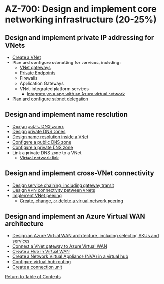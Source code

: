 # AZ-700: Design and implement core networking infrastructure (20-25%)

## Design and implement private IP addressing for VNets
- [Create a VNet](https://docs.microsoft.com/en-us/azure/virtual-network/quick-create-portal)
- Plan and configure subnetting for services, including:
    - [VNet gateways](https://docs.microsoft.com/en-us/azure/vpn-gateway/vpn-gateway-about-vpngateways)
    - [Private Endpoints](https://docs.microsoft.com/en-us/azure/private-link/private-endpoint-overview)
    - Firewalls
    - Application Gateways
    - VNet-integrated platform services
        - [Integrate your app with an Azure virtual network](https://docs.microsoft.com/en-us/azure/app-service/overview-vnet-integration)
- [Plan and configure subnet delegation](https://docs.microsoft.com/en-us/azure/virtual-network/manage-subnet-delegation)

## Design and implement name resolution
- [Design public DNS zones](https://docs.microsoft.com/en-us/azure/dns/dns-getstarted-portal)
- [Design private DNS zones](https://docs.microsoft.com/en-us/azure/dns/private-dns-getstarted-portal)
- [Design name resolution inside a VNet](https://docs.microsoft.com/en-us/azure/virtual-network/virtual-networks-name-resolution-for-vms-and-role-instances)
- [Configure a public DNS zone](https://docs.microsoft.com/en-us/azure/dns/dns-getstarted-portal)
- [Configure a private DNS zone](https://docs.microsoft.com/en-us/azure/dns/private-dns-getstarted-portal)
- Link a private DNS zone to a VNet
    - [Virtual network link](https://docs.microsoft.com/en-us/azure/dns/private-dns-virtual-network-links)

## Design and implement cross-VNet connectivity
- [Design service chaining, including gateway transit](https://docs.microsoft.com/en-us/azure/vpn-gateway/vpn-gateway-peering-gateway-transit)
- [Design VPN connectivity between VNets](https://docs.microsoft.com/en-us/azure/vpn-gateway/vpn-gateway-howto-vnet-vnet-resource-manager-portal)
- [Implement VNet peering](https://docs.microsoft.com/en-us/azure/virtual-network/virtual-network-peering-overview)
    - [Create, change, or delete a virtual network peering](https://docs.microsoft.com/en-us/azure/virtual-network/virtual-network-manage-peering)

## Design and implement an Azure Virtual WAN architecture
- [Design an Azure Virtual WAN architecture, including selecting SKUs and services](https://docs.microsoft.com/en-us/azure/virtual-wan/virtual-wan-about)
- [Connect a VNet gateway to Azure Virtual WAN](https://docs.microsoft.com/en-us/azure/virtual-wan/connect-virtual-network-gateway-vwan)
- [Create a Hub in Virtual WAN](https://docs.microsoft.com/en-us/azure/virtual-wan/virtual-wan-site-to-site-portal)
- [Create a Network Virtual Appliance (NVA) in a virtual hub](https://docs.microsoft.com/en-us/azure/virtual-wan/how-to-nva-hub)
- [Configure virtual hub routing](https://docs.microsoft.com/en-us/azure/virtual-wan/how-to-virtual-hub-routing)
- [Create a connection unit](https://docs.microsoft.com/en-us/azure/virtual-wan/virtual-wan-faq)

[Return to Table of Contents](README.md)